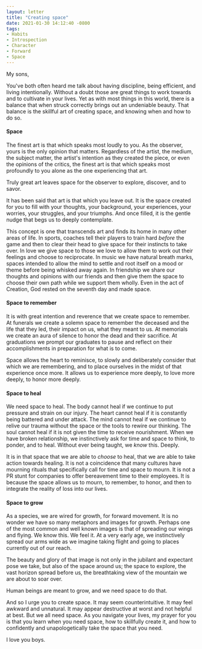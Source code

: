 ```yaml
---
layout: letter
title: "Creating space"
date: 2021-01-30 14:12:40 -0800
tags:
- Habits
- Introspection
- Character
- Forward
- Space
---
```

My sons,

You've both often heard me talk about having discipline, being efficient, and living intentionally. Without a doubt those are great things to work towards and to cultivate in your lives. Yet as with most things in this world, there is a balance that when struck correctly brings out an undeniable beauty. That balance is the skillful art of creating space, and knowing when and how to do so.

#### Space
The finest art is that which speaks most loudly to you. As the observer, yours is the only opinion that matters. Regardless of the artist, the medium, the subject matter, the artist's intention as they created the piece, or even the opinions of the critics, the finest art is that which speaks most profoundly to you alone as the one experiencing that art.

Truly great art leaves space for the observer to explore, discover, and to savor.

It has been said that art is that which you leave out. It is the space created for you to fill with your thoughts, your background, your experiences, your worries, your struggles, and your triumphs. And once filled, it is the gentle nudge that begs us to deeply contemplate.

This concept is one that transcends art and finds its home in many other areas of life. In sports, coaches tell their players to train hard *before* the game and then to clear their head to give space for their instincts to take over. In love we give space to those we love to allow them to work out their feelings and choose to reciprocate. In music we have natural breath marks, spaces intended to allow the mind to settle and root itself on a mood or theme before being whisked away again. In friendship we share our thoughts and opinions with our friends and then give them the space to choose their own path while we support them wholly. Even in the act of Creation, God rested on the seventh day and made space.

#### Space to remember
It is with great intention and reverence that we create space to remember. At funerals we create a solemn space to remember the deceased and the life that they led, their impact on us, what they meant to us. At memorials we create an aura of silence to honor the dead and their sacrifice. At graduations we prompt our graduates to pause and reflect on their accomplishments in preparation for what is to come.

Space allows the heart to reminisce, to slowly and deliberately consider that which we are remembering, and to place ourselves in the midst of that experience once more. It allows us to experience more deeply, to love more deeply, to honor more deeply.

#### Space to heal
We need space to heal. The body cannot heal if we continue to put pressure and strain on our injury. The heart cannot heal if it is constantly being battered and under attack. The mind cannot heal if we continue to relive our trauma without the space or the tools to rewire our thinking. The soul cannot heal if it is not given the time to receive nourishment. When we have broken relationship, we instinctively ask for time and space to think, to ponder, and to heal. Without ever being taught, we *know* this. Deeply.

It is in that space that we are able to *choose* to heal, that we are able to take action towards healing. It is not a coincidence that many cultures have mourning rituals that specifically call for time and space to mourn. It is not a PR stunt for companies to offer bereavement time to their employees. It is because the space allows us to mourn, to remember, to honor, and then to integrate the reality of loss into our lives.

#### Space to grow
As a species, we are wired for growth, for forward movement. It is no wonder we have so many metaphors and images for growth. Perhaps one of the most common and well known images is that of spreading our wings and flying. We know this. We feel it. At a very early age, we instinctively spread our arms wide as we imagine taking flight and going to places currently out of our reach.

The beauty and glory of that image is not only in the jubilant and expectant pose we take, but also of the space around us; the space to explore, the vast horizon spread before us, the breathtaking view of the mountain we are about to soar over.

Human beings are meant to grow, and we need space to do that.


And so I urge you to create space. It may seem counterintuitive. It may feel awkward and unnatural. It may appear destructive at worst and not helpful at best. But we all need space. As you navigate your lives, my prayer for you is that you learn when you need space, how to skillfully create it, and how to confidently and unapologetically take the space that you need.

I love you boys.
